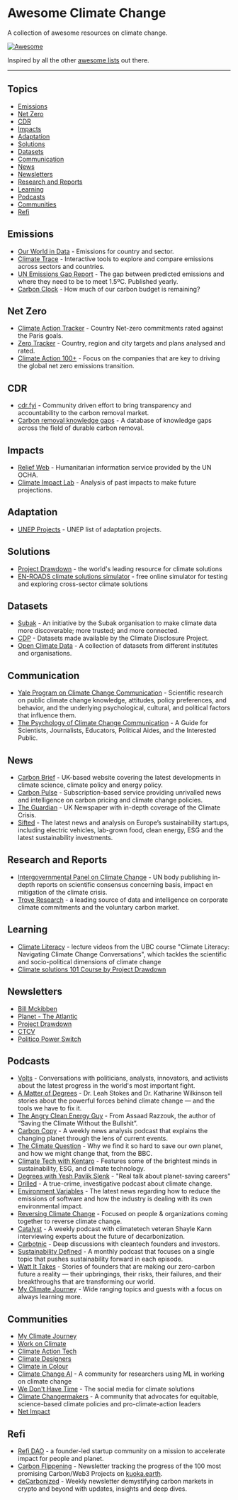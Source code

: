 # Awesome Climate Change
A collection of awesome resources on climate change.

[![Awesome](https://cdn.rawgit.com/sindresorhus/awesome/d7305f38d29fed78fa85652e3a63e154dd8e8829/media/badge.svg)](https://github.com/sindresorhus/awesome)

Inspired by all the other [awesome lists](https://github.com/sindresorhus/awesome) out there.

---

## Topics
- [Emissions](#emissions)
- [Net Zero](#net-zero)
- [CDR](#cdr)
- [Impacts](#impacts)
- [Adaptation](#adaptation)
- [Solutions](#solutions)
- [Datasets](#datasets)
- [Communication](#communication)
- [News](#news)
- [Newsletters](#newsletters)
- [Research and Reports](#research-and-reports)
- [Learning](#learning)
- [Podcasts](#podcasts)
- [Communities](#communities)
- [Refi](#refi)

## Emissions
- [Our World in Data](https://ourworldindata.org/co2-emissions) - Emissions for country and sector.
- [Climate Trace](https://climatetrace.org/) - Interactive tools to explore and compare emissions across sectors and countries.
- [UN Emissions Gap Report](https://www.unep.org/resources/emissions-gap-report-2022) - The gap between predicted emissions and where they need to be to meet 1.5ºC. Published yearly.
- [Carbon Clock](https://lnkd.in/g6EGw6mr) - How much of our carbon budget is remaining?

## Net Zero
- [Climate Action Tracker](https://climateactiontracker.org/) -  Country Net-zero commitments rated against the Paris goals.
- [Zero Tracker](https://zerotracker.net/) - Country, region and city targets and plans analysed and rated.
- [Climate Action 100+](https://www.climateaction100.org/whos-involved/companies/) - Focus on the companies that are key to driving the global net zero emissions transition.

## CDR
- [cdr.fyi](https://www.cdr.fyi/) - Community driven effort to bring transparency and accountability to the carbon removal market.
- [Carbon removal knowledge gaps](https://frontiergaps.softr.app) - A database of knowledge gaps across the field of durable carbon removal.

## Impacts
- [Relief Web](https://reliefweb.int/) - Humanitarian information service provided by the UN OCHA.
- [Climate Impact Lab](https://impactlab.org) - Analysis of past impacts to make future projections.

## Adaptation
- [UNEP Projects](https://www.unep.org/explore-topics/climate-action/what-we-do/climate-adaptation/climate-adaptation-project-list) - UNEP list of adaptation projects.

## Solutions
- [Project Drawdown](https://drawdown.org) - the world's leading resource for climate solutions
- [EN-ROADS climate solutions simulator](https://www.climateinteractive.org/en-roads/) - free online simulator for testing and exploring cross-sector climate solutions

## Datasets
- [Subak](https://data.subak.org/) - An initiative by the Subak organisation to make climate data more discoverable; more trusted; and more connected.
- [CDP](https://data.cdp.net/browse) - Datasets made available by the Climate Disclosure Project.
- [Open Climate Data](https://openclimatedata.net/) - A collection of datasets from different institutes and organisations.

## Communication
- [Yale Program on Climate Change Communication](https://climatecommunication.yale.edu) - Scientific research on public climate change knowledge, attitudes, policy preferences, and behavior, and the underlying psychological, cultural, and political factors that influence them.
- [The Psychology of Climate Change Communication](http://guide.cred.columbia.edu/pdfs/CREDguide_full-res.pdf) - A Guide for Scientists, Journalists, Educators, Political Aides, and the Interested Public.

## News
- [Carbon Brief](https://www.carbonbrief.org/) - UK-based website covering the latest developments in climate science, climate policy and energy policy.
- [Carbon Pulse](https://carbon-pulse.com/) - Subscription-based service providing unrivalled news and intelligence on carbon pricing and climate change policies.
- [The Guardian](https://www.theguardian.com/environment/climate-crisis) - UK Newspaper with in-depth coverage of the Climate Crisis.
- [Sifted](https://sifted.eu/sector/sustainability/) - The latest news and analysis on Europe’s sustainability startups, including electric vehicles, lab-grown food, clean energy, ESG and the latest sustainability investments.

## Research and Reports
- [Intergovernmental Panel on Climate Change](https://www.ipcc.ch/) - UN body publishing in-depth reports on scientific consensus concerning basis, impact en mitigation of the climate crisis.
- [Trove Research](https://trove-research.com/) - a leading source of data and intelligence on corporate climate commitments and the voluntary carbon market.

## Learning

- [Climate Literacy](https://www.youtube.com/channel/UCMwTEoo9p2__bg9hXkbwGvw) - lecture videos from the UBC course "Climate Literacy: Navigating Climate Change Conversations", which tackles the scientific and socio-political dimensions of climate change
- [Climate solutions 101 Course by Project Drawdown](https://drawdown.org/climate-solutions-101)

## Newsletters
- [Bill Mckibben](https://billmckibben.substack.com/)
- [Planet - The Atlantic](https://www.theatlantic.com/projects/planet/)
- [Project Drawdown](https://drawdown.org/)
- [CTCV](https://www.ctvc.co/tag/newsletter/)
- [Politico Power Switch](https://www.politico.com/power-switch)

## Podcasts
- [Volts](https://www.volts.wtf/podcast) - Conversations with politicians, analysts, innovators, and activists about the latest progress in the world's most important fight.
- [A Matter of Degrees](https://www.degreespod.com/) - Dr. Leah Stokes and Dr. Katharine Wilkinson tell stories about the powerful forces behind climate change — and the tools we have to fix it.
- [The Angry Clean Energy Guy](https://theangrycleanenergyguy.com/) - From Assaad Razzouk, the author of “Saving the Climate Without the Bullshit”.
- [Carbon Copy](https://www.canarymedia.com/podcasts/the-carbon-copy) - A weekly news analysis podcast that explains the changing planet through the lens of current events.
- [The Climate Question](https://www.bbc.co.uk/programmes/w13xtvb6/episodes/downloads) - Why we find it so hard to save our own planet, and how we might change that, from the BBC.
- [Climate Tech with Kentaro](https://persefoni.com/podcast) - Features some of the brightest minds in sustainability, ESG, and climate technology.
- [Degrees with Yesh Pavlik Slenk](https://www.edf.org/degrees-green-jobs-podcast) - "Real talk about planet-saving careers"
- [Drilled](https://www.drilledpodcast.com/drilled-podcast/) - A true-crime, investigative podcast about climate change.
- [Environment Variables](https://podcast.greensoftware.foundation/) - The latest news regarding how to reduce the emissions of software and how the industry is dealing with its own environmental impact.
- [Reversing Climate Change](https://nori.com/podcasts/reversing-climate-change) - Focused on people & organizations coming together to reverse climate change.
- [Catalyst](https://www.canarymedia.com/podcasts/catalyst-with-shayle-kann) - A weekly podcast with climatetech veteran Shayle Kann interviewing experts about the future of decarbonization.
- [Carbotnic](https://podcasts.apple.com/us/podcast/carbotnic/id1518148418) - Deep discussions with cleantech founders and investors.
- [Sustainability Defined](https://sustainabilitydefined.com/) - A monthly podcast that focuses on a single topic that pushes sustainability forward in each episode.
- [Watt It Takes](https://podcasts.apple.com/us/podcast/watt-it-takes/id1554962073) - Stories of founders that are making our zero-carbon future a reality — their upbringings, their risks, their failures, and their breakthroughs that are transforming our world.
- [My Climate Journey](https://www.mcjcollective.com/media/podcast) - Wide ranging topics and guests with a focus on always learning more.

## Communities
- [My Climate Journey](https://www.mcjcollective.com/)
- [Work on Climate](http://workonclimate.org/)
- [Climate Action Tech](https://climateaction.tech/)
- [Climate Designers](https://www.climatedesigners.org/)
- [Climate in Colour](https://climateincolour.com/)
- [Climate Change AI](https://www.climatechange.ai/) - A community for researchers using ML in working on climate change
- [We Don't Have Time](https://app.wedonthavetime.org/) - The social media for climate solutions
- [Climate Changermakers](https://www.climatechangemakers.org/) - A community that advocates for equitable, science-based climate policies and pro-climate-action leaders
- [Net Impact](https://netimpact.org/)

## Refi
- [Refi DAO](https://www.refidao.com/) - a founder-led startup community on a mission
to accelerate impact for people and planet.
- [Carbon Flippening](https://carbonflippening.substack.com/) - Newsletter tracking the progress of the 100 most promising Carbon/Web3 Projects on [kuoka.earth](https://kuoka.earth/).
- [deCarbonized](https://blog.toucan.earth/tag/decarbonized/) - Weekly newsletter demystifying carbon markets in crypto and beyond with updates, insights and deep dives.




